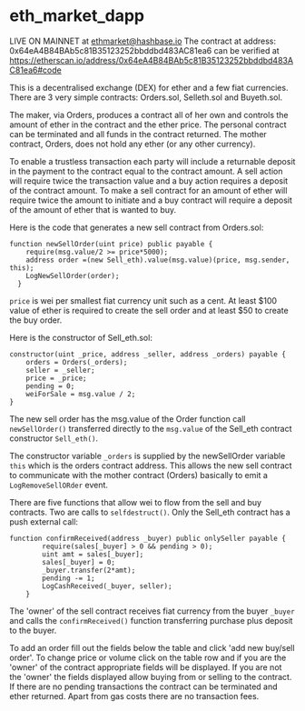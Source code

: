 # eth_market_dapp 

LIVE ON MAINNET at ethmarket@hashbase.io
The contract at address: 0x64eA4B84BAb5c81B35123252bbddbd483AC81ea6 can be verified at https://etherscan.io/address/0x64eA4B84BAb5c81B35123252bbddbd483AC81ea6#code

This is a decentralised exchange (DEX) for ether and a few fiat currencies. There are 3 very simple contracts: Orders.sol, Selleth.sol and Buyeth.sol.

The maker, via Orders, produces a contract all of her own and controls the amount of ether in the contract and the ether price. The personal contract can be terminated and all funds in the contract returned. The mother contract, Orders, does not hold any ether (or any other currency). 

To enable a trustless transaction each party will include  a returnable deposit in the payment to the contract equal to the contract amount. A sell action will require twice the transaction value and a buy action requires a deposit of the contract amount. To make a sell contract for an amount of ether will require twice the amount to initiate and a buy contract will require a deposit of the amount of ether that is wanted to buy.

Here is the code that generates a new sell contract from Orders.sol:

```
function newSellOrder(uint price) public payable {
    require(msg.value/2 >= price*5000);
    address order =(new Sell_eth).value(msg.value)(price, msg.sender, this);
    LogNewSellOrder(order);    
  }
```
```price``` is wei per smallest fiat currency unit such as a cent. At least $100 value of ether is required to create the sell order and at least $50 to create the buy order.

Here is the constructor of Sell_eth.sol:

```
constructor(uint _price, address _seller, address _orders) payable {
    orders = Orders(_orders);
    seller = _seller;
    price = _price;
    pending = 0;
    weiForSale = msg.value / 2;
}
```

The new sell order has the msg.value of the Order function call ```newSellOrder()``` transferred directly to the ```msg.value``` of the Sell_eth contract constructor ```Sell_eth()```. 

The constructor variable ```_orders``` is supplied by the newSellOrder variable ```this``` which is the orders contract address. This allows the new sell contract to communicate with the mother contract (Orders) basically to emit a ```LogRemoveSellORder``` event.  
  
There are five functions that allow wei to flow from the sell and buy contracts. Two are calls to ```selfdestruct()```. Only the Sell_eth contract has a push external call:

```
function confirmReceived(address _buyer) public onlySeller payable {
        require(sales[_buyer] > 0 && pending > 0);
        uint amt = sales[_buyer];
        sales[_buyer] = 0;
        _buyer.transfer(2*amt);
        pending -= 1;
        LogCashReceived(_buyer, seller);
    }
```
The 'owner' of the sell contract receives fiat currency from the buyer ```_buyer``` and calls the ```confirmReceived()``` function transferring purchase plus deposit to the buyer.

To add an order fill out the fields below the table and click 'add new buy/sell order'. To change price or volume click on the table row and if you are the 'owner' of the contract appropriate fields will be displayed. If you are not the 'owner' the fields displayed allow buying from or selling to the contract. If there are no pending transactions the contract can be terminated and ether returned. Apart from gas costs there are no transaction fees.


